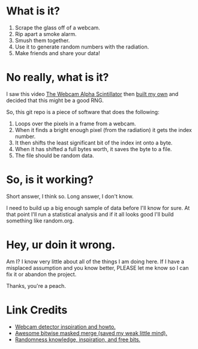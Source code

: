 # What is it?

1. Scrape the glass off of a webcam.
2. Rip apart a smoke alarm.
3. Smush them together.
4. Use it to generate random numbers with the radiation.
5. Make friends and share your data!

# No really, what is it?

I saw this video [The Webcam Alpha Scintillator](http://www.youtube.com/watch?v=Lvm9gL4KVQg) then [built my own](http://brizzly.com/pic/1P3J) and decided that this might be a good RNG.

So, this git repo is a piece of software that does the following:

1. Loops over the pixels in a frame from a webcam.
2. When it finds a bright enough pixel (from the radiation) it gets the index number.
3. It then shifts the least significant bit of the index int onto a byte.
4. When it has shifted a full bytes worth, it saves the byte to a file.
5. The file should be random data.

# So, is it working?

Short answer, I think so. Long answer, I don't know.

I need to build up a big enough sample of data before I'll know for sure. At that point I'll run a statistical analysis and if it all looks good I'll build something like random.org.

# Hey, ur doin it wrong.

Am I? I know very little about all of the things I am doing here.  If I have a misplaced assumption and you know better, PLEASE let me know so I can fix it or abandon the project.

Thanks, you're a peach.

# Link Credits

* [Webcam detector inspiration and howto.](http://www.youtube.com/watch?v=Lvm9gL4KVQg)
* [Awesome bitwise masked merge (saved my weak little mind).](http://graphics.stanford.edu/~seander/bithacks.html#MaskedMerge)
* [Randomness knowledge, inspiration, and free bits.](http://random.org/)